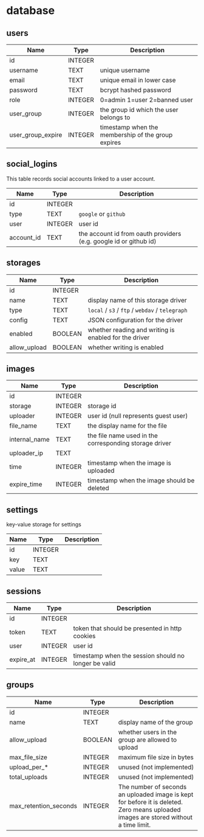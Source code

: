 # database

## users

| Name | Type | Description |
|---|---|---|
| id | INTEGER |  |
| username | TEXT | unique username |
| email | TEXT | unique email in lower case |
| password | TEXT | bcrypt hashed password |
| role | INTEGER | 0=admin 1=user 2=banned user |
| user_group | INTEGER | the group id which the user belongs to |
| user_group_expire | INTEGER | timestamp when the membership of the group expires | 

## social_logins

This table records social accounts linked to a user account.

| Name | Type | Description |
|---|---|---|
| id | INTEGER | |
| type | TEXT | `google` or `github` |
| user | INTEGER | user id |
| account_id | TEXT | the account id from oauth providers (e.g. google id or github id)

## storages

| Name | Type | Description |
|---|---|---|
| id | INTEGER | |
| name | TEXT | display name of this storage driver |
| type | TEXT | `local` / `s3` / `ftp` / `webdav` / `telegraph` |
| config | TEXT | JSON configuration for the driver |
| enabled | BOOLEAN | whether reading and writing is enabled for the driver |
| allow_upload | BOOLEAN | whether writing is enabled |

## images

| Name | Type | Description |
|---|---|---|
| id | INTEGER | |
| storage | INTEGER | storage id |
| uploader | INTEGER | user id (null represents guest user)
| file_name | TEXT | the display name for the file |
| internal_name | TEXT | the file name used in the corresponding storage driver |
| uploader_ip | TEXT | |
| time | INTEGER | timestamp when the image is uploaded |
| expire_time | INTEGER | timestamp when the image should be deleted |

## settings

key-value storage for settings

| Name | Type | Description |
|---|---|---|
| id | INTEGER | |
| key | TEXT | |
| value | TEXT | |

## sessions

| Name | Type | Description |
|---|---|---|
| id | INTEGER | |
| token | TEXT | token that should be presented in http cookies |
| user | INTEGER | user id |
| expire_at | INTEGER | timestamp when the session should no longer be valid |

## groups

| Name | Type | Description |
|---|---|---|
| id | INTEGER | |
| name | TEXT | display name of the group |
| allow_upload | BOOLEAN | whether users in the group are allowed to upload |
| max_file_size | INTEGER | maximum file size in bytes |
| upload_per_* | INTEGER | unused (not implemented) |
| total_uploads | INTEGER | unused (not implemented) |
| max_retention_seconds | INTEGER | The number of seconds an uploaded image is kept for before it is deleted. Zero means uploaded images are stored without a time limit. |

